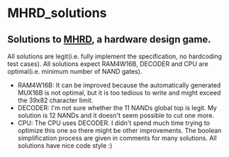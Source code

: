 # MHRD_solutions
## Solutions to [MHRD](https://store.steampowered.com/app/576030/MHRD/), a hardware design game.
All solutions are legit(i.e. fully implement the specification, no hardcoding test cases).
All solutions expect RAM4W16B, DECODER and CPU are optimal(i.e. minimum number of NAND gates).
- RAM4W16B: It can be improved because the automatically generated MUX16B is not optimal, but it is too tedious to write and might exceed the 39x82 character limit.
- DECODER: I'm not sure whether the 11 NANDs global top is legit. My solution is 12 NANDs and it doesn't seem possible to cut one more.
- CPU: The CPU uses DECODER. I didn't spend much time trying to optimize this one so there might be other improvements.
The boolean simplification process are given in comments for many solutions.
All solutions have nice code style :)
